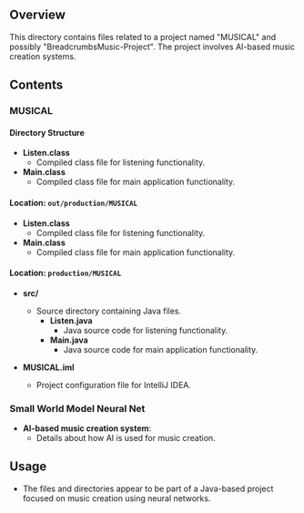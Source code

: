 ## Overview

This directory contains files related to a project named "MUSICAL" and possibly "BreadcrumbsMusic-Project". The project involves AI-based music creation systems.

## Contents

### MUSICAL

#### Directory Structure

- **Listen.class**
  - Compiled class file for listening functionality.
- **Main.class**
  - Compiled class file for main application functionality.

#### Location: `out/production/MUSICAL`

- **Listen.class**
  - Compiled class file for listening functionality.
- **Main.class**
  - Compiled class file for main application functionality.

#### Location: `production/MUSICAL`

- **src/**
  - Source directory containing Java files.
    - **Listen.java**
      - Java source code for listening functionality.
    - **Main.java**
      - Java source code for main application functionality.

- **MUSICAL.iml**
  - Project configuration file for IntelliJ IDEA.

### Small World Model Neural Net

- **AI-based music creation system**:
  - Details about how AI is used for music creation.

## Usage

- The files and directories appear to be part of a Java-based project focused on music creation using neural networks.
